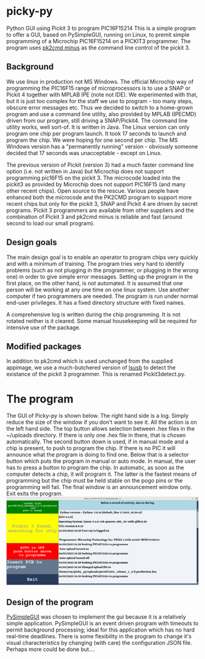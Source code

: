# picky-py
 Python GUI using Pickit 3 to program PIC16F15214
 This is a simple program to offer a GUI, based on PySimpleGUI, running on Linux, to premit simple programming of a Microchip PIC16F15214 on a PICKIT3 programmer.
 The program uses [pk2cmd minus](http://kair.us/projects/pickitminus/) as the command line control of the pickit 3.
 
 ## Background
 
 We use linux in production not MS Windows. The official Microchip way of programming the PIC16F15 range of microprocessors is to use a SNAP or Pickit 4 together with MPLAB IPE (note not IDE). We experimented with that, but it is just too complex for the staff we use to program - too many steps, obscure error messages etc. Thus we decided to switch to a home-grown program and use a command line utility, also provided by MPLAB (IPECMD) driven from our program, still driving a SNAP/Pickit4. The command line utility works, well sort-of. It is written in Java. The Linux version can only program one chip per program launch. It took 17 seconds to launch and program the chip. We were hoping for one second per chip.  The MS Windows version has a "permanently running" version - obviously someone decided that 17 seconds was unacceptable - except on Linux.

 The previous version of Pickit (version 3) had a much faster command line option (i.e. not written in Java) but Microchip does not support programming pic16F15 on the pickit 3. The microcode loaded into the pickit3 as provided by Microchip does not support PIC16F15 (and many other recent chips). Open source to the rescue. Various people have enhanced both the microcode and the PK2CMD program to support more recent chips but only for the pickit 3, SNAP and Pickit 4 are driven by secret programs. Pickit 3 programmers are available from other suppliers and the combination of Pickit 3 and pk2cmd minus is reliable and fast (around  second to load our small program).
 
## Design goals

The main design goal is to enable an operator to program chips very quickly and with a minimum of training. The program tries very hard to identify problems (such as not plugging in the programmer, or plugging in the wrong one) in order to give simple error messages. Setting up the program in the first place, on the other hand, is not automated. It is assumed that one person will be working at any one time on one linux system. Use another computer if two programmers are needed. The program is run under normal end-user privileges. It has a fixed directory structure with fixed names.

A comprehensive log is written during the chip programming. It is not rotated neither is it cleared. Some manual housekeeping will be required for intensive use of the package.
 
## Modified packages

 In addition to pk2cmd which is used unchanged from the supplied appimage, we use a much-butchered version of [lsusb](https://github.com/gregkh/usbutils/blob/master/lsusb.py.in) to detect the existance of the pickit 3 programmer. This is renamed Pickit3detect.py.
 
# The program

The GUI of Picky-py is shown below. The right hand side is a log. Simply reduce the size of the window if you don't want to see it. All the action is on the left hand side. The top button allows selection between .hex files in the ~/uploads directory. If there is only one .hex file in there, that is chosen automatically. The second button down is used, if in manual mode and a chip is present, to push to program the chip. If there is no PIC it will announce what the program is doing to find one. Below that is a selector button which puts the program in manual or auto mode. In manual, the user has to press a button to program the chip. In automatic, as soon as the computer detects a chip, it will program it. The latter is the fastest means of programming but the chip must be held stable on the pogo pins or the programming will fail. The final window is an announcement window only. Exit exits the program.
![The GUI of Picky-py](picky_py.png)

## Design of the program

[PySimpleGUI](https://www.pysimplegui.org) was chosen to implement the gui because it is a relatively simple application. PySimpleGUI is an event driven program with timeouts to permit background processing; ideal for this application which has no hard real-time deadlines. There is some flexibility in the program to change it's visual characteristics by changing (with care) the configuration JSON file. Perhaps more could be done but....


